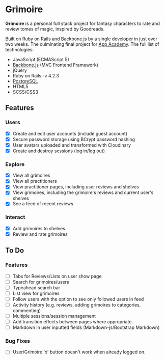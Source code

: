 # Grimoire

**Grimoire** is a personal full stack project for fantasy characters to rate and review tomes of magic, inspired by Goodreads.

Built on Ruby on Rails and Backbone.js by a single developer in just over two weeks. The culminating final project for [App Academy][app-academy]. The full list of technologies:
* JavaScript (ECMAScript 5)
* [Backbone.js][backbone] (MVC Frontend Framework)
* jQuery
* Ruby on Rails -v 4.2.3
* [PostgreSQL][postgres]
* HTML5
* SCSS/CSS3

[app-academy]: https://www.appacademy.io/
[backbone]: https://github.com/jashkenas/backbone
[postgres]: https://github.com/postgres/postgres

## Features
### Users
- [x] Create and edit user accounts (include guest account)
- [x] Secure password storage using BCrypt password hashing
- [x] User avatars uploaded and transformed with Cloudinary
- [x] Create and destroy sessions (log in/log out)

### Explore
- [x] View all grimoires
- [x] View all practitioners
- [x] View practitioner pages, including user reviews and shelves
- [x] View grimoires, including the grimoire's reviews and current user's shelves
- [x] See a feed of recent reviews

### Interact
- [x] Add grimoires to shelves
- [x] Review and rate grimoires

## To Do
### Features
- [ ] Tabs for Reviews/Lists on user show page
- [ ] Search for grimoires/users
- [ ] Typeahead search bar
- [ ] List view for grimoires
- [ ] Follow users with the option to see only followed users in feed
- [ ] Activity history (e.g. reviews, adding grimoires to categories, commenting)
- [ ] Multiple sessions/session management
- [ ] Add transition effects between pages where appropriate.
- [ ] Markdown in user inputted fields (Markdown-js/Bootstrap Markdown)

### Bug Fixes
- [ ] User/Grimoire 'x' button doesn't work when already logged on.
